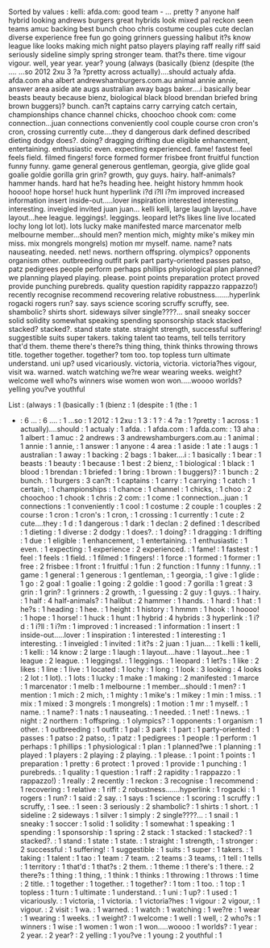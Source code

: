 Sorted by values :
kelli: afda.com: good team - ... pretty ? anyone half hybrid looking andrews burgers great hybrids look mixed pal reckon seen teams amuc backing best bunch choo chris costume couples cute declan diverse experience free fun go going grinners guessing halibut it?s know league like looks making mich night patso players playing raff really riff said seriously sideline simply spring stronger team. that?s there. time vigour vigour. well, year year. year? young (always (basically (bienz (despite (the .... ...so 2012 2xu 3 ?a ?pretty across actually)....should actualy afda. afda.com aha albert andrewshamburgers.com.au animal annie annie, answer area aside ate augs australian away bags baker....i basically bear beasts beauty because bienz, biological black blood brendan briefed bring brown buggers)? bunch. can?t captains carry carrying catch certain, championships chance channel chicks, choochoo chook com: come connection...juan connections conveniently cool couple course cron cron's cron, crossing currently cute....they d dangerous dark defined described dieting dodgy does?. doing? dragging drifting due eligible enhancement, entertaining. enthusiastic even. expecting experienced. fame! fastest feel feels field. filmed fingers! force formed former frisbee front fruitful function funny funny. game general generous gentleman, georgia, give glide goal goalie goldie gorilla grin grin? growth, guy guys. hairy. half-animals? hammer hands. hard hat he?s heading hee. height history hmmm hook hoooo! hope horse! huck hunt hyperlink i?d i?ll i?m improved increased information insert inside-out.....lover inspiration interested interesting interesting. inveigled invited juan juan... kelli kelli, large laugh layout....have layout...hee league. leggings!. leggings. leopard let?s likes line live located lochy long lot lot). lots lucky make manifested marce marcenator melb melbourne member...should men? mention mich, mighty mike's mikey min miss. mix mongrels mongrels) motion mr myself. name. name? nats nauseating. needed. net! news. northern offspring. olympics? opponents organism other. outbreeding outfit park part party-oriented passes patso, patz pedigrees people perform perhaps phillips physiological plan planned?we planning played playing. please. point points preparation protect proved provide punching purebreds. quality question rapidity rappazzo rappazzo!) recently recognise recommend recovering relative robustness.......hyperlink rogacki rogers run? say. says science scoring scruffy scruffy, see. shambolic? shirts short. sideways silver single????... snail sneaky soccer solid solidity somewhat speaking spending sponsorship stack stacked stacked? stacked?. stand state state. straight strength, successful suffering! suggestible suits super takers. taking talent tao teams, tell tells territory that'd them. theme there's there?s thing thing, think thinks throwing throws title. together together. together? tom too. top topless turn ultimate understand. uni up? used vicariously. victoria, victoria. victoria?hes vigour, visit wa. warned. watch watching we?re wear wearing weeks. weight? welcome well who?s winners wise women won won.....woooo worlds? yelling you?ve youthful 

List :
(always : 1
(basically : 1
(bienz : 1
(despite : 1
(the : 1
- : 6
... : 6
.... : 1
...so : 1
2012 : 1
2xu : 1
3 : 1
? : 4
?a : 1
?pretty : 1
across : 1
actually)....should : 1
actualy : 1
afda. : 1
afda.com : 1
afda.com: : 13
aha : 1
albert : 1
amuc : 2
andrews : 3
andrewshamburgers.com.au : 1
animal : 1
annie : 1
annie, : 1
answer : 1
anyone : 4
area : 1
aside : 1
ate : 1
augs : 1
australian : 1
away : 1
backing : 2
bags : 1
baker....i : 1
basically : 1
bear : 1
beasts : 1
beauty : 1
because : 1
best : 2
bienz, : 1
biological : 1
black : 1
blood : 1
brendan : 1
briefed : 1
bring : 1
brown : 1
buggers)? : 1
bunch : 2
bunch. : 1
burgers : 3
can?t : 1
captains : 1
carry : 1
carrying : 1
catch : 1
certain, : 1
championships : 1
chance : 1
channel : 1
chicks, : 1
choo : 2
choochoo : 1
chook : 1
chris : 2
com: : 1
come : 1
connection...juan : 1
connections : 1
conveniently : 1
cool : 1
costume : 2
couple : 1
couples : 2
course : 1
cron : 1
cron's : 1
cron, : 1
crossing : 1
currently : 1
cute : 2
cute....they : 1
d : 1
dangerous : 1
dark : 1
declan : 2
defined : 1
described : 1
dieting : 1
diverse : 2
dodgy : 1
does?. : 1
doing? : 1
dragging : 1
drifting : 1
due : 1
eligible : 1
enhancement, : 1
entertaining. : 1
enthusiastic : 1
even. : 1
expecting : 1
experience : 2
experienced. : 1
fame! : 1
fastest : 1
feel : 1
feels : 1
field. : 1
filmed : 1
fingers! : 1
force : 1
formed : 1
former : 1
free : 2
frisbee : 1
front : 1
fruitful : 1
fun : 2
function : 1
funny : 1
funny. : 1
game : 1
general : 1
generous : 1
gentleman, : 1
georgia, : 1
give : 1
glide : 1
go : 2
goal : 1
goalie : 1
going : 2
goldie : 1
good : 7
gorilla : 1
great : 3
grin : 1
grin? : 1
grinners : 2
growth, : 1
guessing : 2
guy : 1
guys. : 1
hairy. : 1
half : 4
half-animals? : 1
halibut : 2
hammer : 1
hands. : 1
hard : 1
hat : 1
he?s : 1
heading : 1
hee. : 1
height : 1
history : 1
hmmm : 1
hook : 1
hoooo! : 1
hope : 1
horse! : 1
huck : 1
hunt : 1
hybrid : 4
hybrids : 3
hyperlink : 1
i?d : 1
i?ll : 1
i?m : 1
improved : 1
increased : 1
information : 1
insert : 1
inside-out.....lover : 1
inspiration : 1
interested : 1
interesting : 1
interesting. : 1
inveigled : 1
invited : 1
it?s : 2
juan : 1
juan... : 1
kelli : 1
kelli, : 1
kelli: : 14
know : 2
large : 1
laugh : 1
layout....have : 1
layout...hee : 1
league : 2
league. : 1
leggings!. : 1
leggings. : 1
leopard : 1
let?s : 1
like : 2
likes : 1
line : 1
live : 1
located : 1
lochy : 1
long : 1
look : 3
looking : 4
looks : 2
lot : 1
lot). : 1
lots : 1
lucky : 1
make : 1
making : 2
manifested : 1
marce : 1
marcenator : 1
melb : 1
melbourne : 1
member...should : 1
men? : 1
mention : 1
mich : 2
mich, : 1
mighty : 1
mike's : 1
mikey : 1
min : 1
miss. : 1
mix : 1
mixed : 3
mongrels : 1
mongrels) : 1
motion : 1
mr : 1
myself. : 1
name. : 1
name? : 1
nats : 1
nauseating. : 1
needed. : 1
net! : 1
news. : 1
night : 2
northern : 1
offspring. : 1
olympics? : 1
opponents : 1
organism : 1
other. : 1
outbreeding : 1
outfit : 1
pal : 3
park : 1
part : 1
party-oriented : 1
passes : 1
patso : 2
patso, : 1
patz : 1
pedigrees : 1
people : 1
perform : 1
perhaps : 1
phillips : 1
physiological : 1
plan : 1
planned?we : 1
planning : 1
played : 1
players : 2
playing : 2
playing. : 1
please. : 1
point : 1
points : 1
preparation : 1
pretty : 6
protect : 1
proved : 1
provide : 1
punching : 1
purebreds. : 1
quality : 1
question : 1
raff : 2
rapidity : 1
rappazzo : 1
rappazzo!) : 1
really : 2
recently : 1
reckon : 3
recognise : 1
recommend : 1
recovering : 1
relative : 1
riff : 2
robustness.......hyperlink : 1
rogacki : 1
rogers : 1
run? : 1
said : 2
say. : 1
says : 1
science : 1
scoring : 1
scruffy : 1
scruffy, : 1
see. : 1
seen : 3
seriously : 2
shambolic? : 1
shirts : 1
short. : 1
sideline : 2
sideways : 1
silver : 1
simply : 2
single????... : 1
snail : 1
sneaky : 1
soccer : 1
solid : 1
solidity : 1
somewhat : 1
speaking : 1
spending : 1
sponsorship : 1
spring : 2
stack : 1
stacked : 1
stacked? : 1
stacked?. : 1
stand : 1
state : 1
state. : 1
straight : 1
strength, : 1
stronger : 2
successful : 1
suffering! : 1
suggestible : 1
suits : 1
super : 1
takers. : 1
taking : 1
talent : 1
tao : 1
team : 7
team. : 2
teams : 3
teams, : 1
tell : 1
tells : 1
territory : 1
that'd : 1
that?s : 2
them. : 1
theme : 1
there's : 1
there. : 2
there?s : 1
thing : 1
thing, : 1
think : 1
thinks : 1
throwing : 1
throws : 1
time : 2
title. : 1
together : 1
together. : 1
together? : 1
tom : 1
too. : 1
top : 1
topless : 1
turn : 1
ultimate : 1
understand. : 1
uni : 1
up? : 1
used : 1
vicariously. : 1
victoria, : 1
victoria. : 1
victoria?hes : 1
vigour : 2
vigour, : 1
vigour. : 2
visit : 1
wa. : 1
warned. : 1
watch : 1
watching : 1
we?re : 1
wear : 1
wearing : 1
weeks. : 1
weight? : 1
welcome : 1
well : 1
well, : 2
who?s : 1
winners : 1
wise : 1
women : 1
won : 1
won.....woooo : 1
worlds? : 1
year : 2
year. : 2
year? : 2
yelling : 1
you?ve : 1
young : 2
youthful : 1
